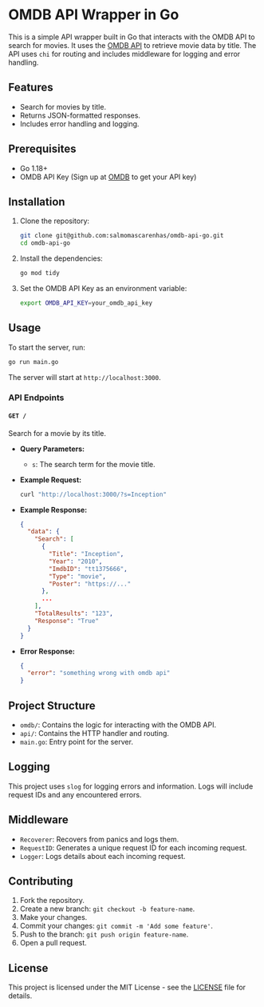 # OMDB API Wrapper in Go

This is a simple API wrapper built in Go that interacts with the OMDB API to search for movies. It uses the [OMDB API](https://www.omdbapi.com/) to retrieve movie data by title. The API uses `chi` for routing and includes middleware for logging and error handling.

## Features

- Search for movies by title.
- Returns JSON-formatted responses.
- Includes error handling and logging.

## Prerequisites

- Go 1.18+
- OMDB API Key (Sign up at [OMDB](https://www.omdbapi.com/apikey.aspx) to get your API key)

## Installation

1. Clone the repository:

   ```bash
   git clone git@github.com:salmomascarenhas/omdb-api-go.git
   cd omdb-api-go
   ```

2. Install the dependencies:

   ```bash
   go mod tidy
   ```

3. Set the OMDB API Key as an environment variable:

   ```bash
   export OMDB_API_KEY=your_omdb_api_key
   ```

## Usage

To start the server, run:

```bash
go run main.go
```

The server will start at `http://localhost:3000`.

### API Endpoints

#### `GET /`

Search for a movie by its title.

- **Query Parameters:**
  - `s`: The search term for the movie title.

- **Example Request:**

  ```bash
  curl "http://localhost:3000/?s=Inception"
  ```

- **Example Response:**

  ```json
  {
    "data": {
      "Search": [
        {
          "Title": "Inception",
          "Year": "2010",
          "ImdbID": "tt1375666",
          "Type": "movie",
          "Poster": "https://..."
        },
        ...
      ],
      "TotalResults": "123",
      "Response": "True"
    }
  }
  ```

- **Error Response:**

  ```json
  {
    "error": "something wrong with omdb api"
  }
  ```

## Project Structure

- `omdb/`: Contains the logic for interacting with the OMDB API.
- `api/`: Contains the HTTP handler and routing.
- `main.go`: Entry point for the server.

## Logging

This project uses `slog` for logging errors and information. Logs will include request IDs and any encountered errors.

## Middleware

- `Recoverer`: Recovers from panics and logs them.
- `RequestID`: Generates a unique request ID for each incoming request.
- `Logger`: Logs details about each incoming request.

## Contributing

1. Fork the repository.
2. Create a new branch: `git checkout -b feature-name`.
3. Make your changes.
4. Commit your changes: `git commit -m 'Add some feature'`.
5. Push to the branch: `git push origin feature-name`.
6. Open a pull request.

## License

This project is licensed under the MIT License - see the [LICENSE](LICENSE) file for details.